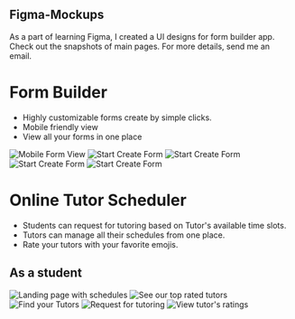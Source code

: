 ## Figma-Mockups

As a part of learning Figma, I created a UI designs for form builder app. Check out the snapshots of main pages. For more details, send me an email.

# Form Builder
- Highly customizable forms create by simple clicks.
- Mobile friendly view
- View all your forms in one place

![Mobile Form View](./Linear.png)
![Start Create Form](./Section_select.png)
![Start Create Form](./Add%20element.png)
![Start Create Form](./Selected%20style.png)
![Start Create Form](./Select/../Select%20groups.png)

# Online Tutor Scheduler
- Students can request for tutoring based on Tutor's available time slots.
- Tutors can manage all their schedules from one place.
- Rate your tutors with your favorite emojis.

## As a student
![Landing page with schedules](./tutor-scheduler/Landing.png)
![See our top rated tutors](./tutor-scheduler/All%20home%20page.png)
![Find your Tutors](./tutor-scheduler/Find%20Tutors.png)
![Request for tutoring](./tutor-scheduler/Send.png)
![View tutor's ratings](./tutor-scheduler/View%20ratings.png)
